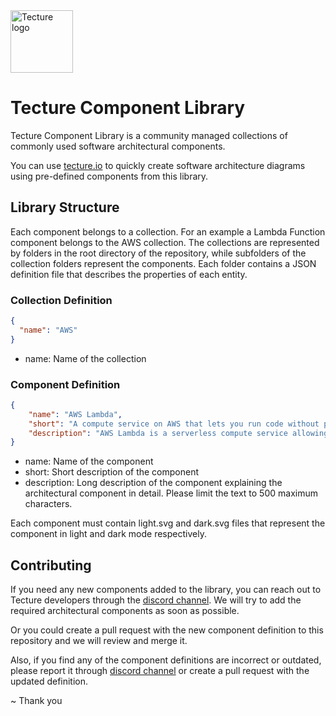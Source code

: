 <img alt="Tecture logo" src="https://www.tecture.io/_next/image?url=%2F_next%2Fstatic%2Fmedia%2Flogo.c2838afd.png&w=640&q=75" width="100" height="100">

# Tecture Component Library

Tecture Component Library is a community managed collections of commonly used software architectural components. 

You can use [tecture.io](https://tecture.io) to quickly create software architecture diagrams using pre-defined components from this library.

## Library Structure

Each component belongs to a collection. For an example a Lambda Function component belongs to the AWS collection. The collections are represented by folders in the root directory of the repository, while subfolders of the collection folders represent the components. Each folder contains a JSON definition file that describes the properties of each entity.

### Collection Definition

```json
{
  "name": "AWS"
}
```
- name: Name of the collection

### Component Definition

```json
{
    "name": "AWS Lambda",
    "short": "A compute service on AWS that lets you run code without provisioning or managing servers.",
    "description": "AWS Lambda is a serverless compute service allowing you to run your code without provisioning or managing servers. It executes code only when needed and scales automatically, from a few requests per day to thousands per second. It supports multiple programming languages and integrates with other AWS services. Billing is based on the compute time you consume, making it cost-effective. Its built-in security and monitoring features ensure a secure and efficient execution environment."
}
```
- name: Name of the component
- short: Short description of the component
- description: Long description of the component explaining the architectural component in detail. Please limit the text to 500 maximum characters.

Each component must contain light.svg and dark.svg files that represent the component in light and dark mode respectively.

## Contributing

If you need any new components added to the library, you can reach out to Tecture developers through the [discord channel](https://discord.gg/3CuH5jKU). We will try to add the required architectural components as soon as possible.

Or you could create a pull request with the new component definition to this repository and we will review and merge it.

Also, if you find any of the component definitions are incorrect or outdated, please report it through [discord channel](https://discord.gg/3CuH5jKU) or create a pull request with the updated definition.

~ Thank you
